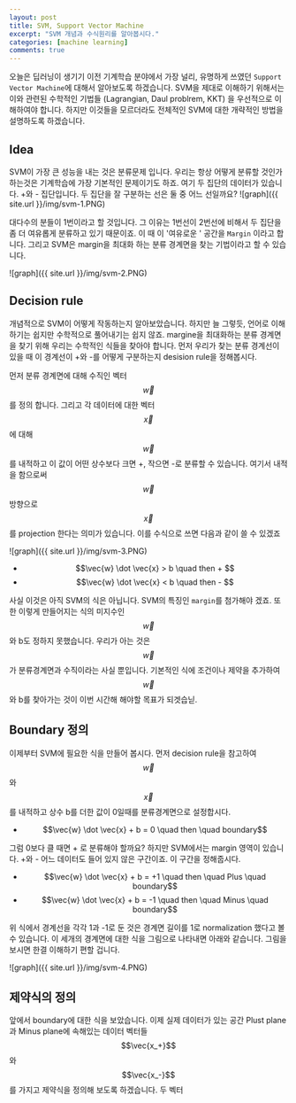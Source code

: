 ```yaml
---
layout: post
title: SVM, Support Vector Machine
excerpt: "SVM 개념과 수식원리를 알아봅시다."
categories: [machine learning]
comments: true
---
```



오늘은 딥러닝이 생기기 이전 기계학습 분야에서 가장 널리, 유명하게 쓰였던 `Support Vector Machine`에 대해서 알아보도록 하겠습니다. SVM을 제대로 이해하기 위해서는 이와 관련된 수학적인 기법들 (Lagrangian, Daul problrem, KKT) 을 우선적으로 이해하여야 합니다. 하지만 이것들을 모르더라도 전체적인 SVM에 대한 개략적인 방법을 설명하도록 하겠습니다. 

## Idea

SVM이 가장 큰 성능을 내는 것은 분류문제 입니다. 우리는 항상 어떻게 분류할 것인가 하는것은 기계학습에 가장 기본적인 문제이기도 하죠. 여기 두 집단의 데이터가 있습니다. +와 - 집단입니다. 두 집단을 잘 구분하는 선은 둘 중 어느 선일까요?
![graph]({{ site.url }}/img/svm-1.PNG)

대다수의 분들이 1번이라고 할 것입니다. 그 이유는 1번선이 2번선에 비해서 두 집단을 좀 더 여유롭게 분류하고 있기 때문이죠. 이 때 이 '여유로운 ' 공간을  `Margin` 이라고 합니다. 그리고 SVM은 margin을 최대화 하는 분류 경계면을 찾는 기법이라고 할 수 있습니다. 

![graph]({{ site.url }}/img/svm-2.PNG)

## Decision rule

개념적으로 SVM이 어떻게 작동하는지 알아보았습니다. 하지만 늘 그렇듯, 언어로 이해하기는 쉽지만 수학적으로 풀어내기는 쉽지 않죠. margine을 최대화하는 분류 경계면을 찾기 위해 우리는 수학적인 식들을 찾아야 합니다. 먼저 우리가 찾는 분류 경계선이 있을 때 이 경계선이 +와 -를 어떻게 구분하는지 desision rule을 정해봅시다. 

먼저 분류 경계면에 대해 수직인 벡터 $$\vec{w}$$ 를 정의 합니다. 그리고 각 데이터에 대한 벡터 $$\vec{x}$$에 대해 $$\vec{w}$$를 내적하고 이 값이 어떤 상수보다 크면 +, 작으면 -로 분류할 수 있습니다. 여기서 내적을 함으로써 $$\vec{w}$$ 방향으로 $$\vec{x}$$ 를 projection 한다는 의미가 있습니다. 이를 수식으로 쓰면 다음과 같이 쓸 수 있겠죠

![graph]({{ site.url }}/img/svm-3.PNG)


* $$\vec{w} \dot \vec{x} > b \quad then + $$
* $$\vec{w} \dot \vec{x} < b \quad then - $$

사실 이것은 아직 SVM의 식은 아닙니다. SVM의 특징인 `margin`를 첨가해야 겠죠. 또한 이렇게 만들어지는 식의 미지수인 $$\vec{w}$$와 b도 정하지 못했습니다. 우리가 아는 것은 $$\vec{w}$$가 분류경계면과 수직이라는 사실 뿐입니다. 기본적인 식에 조건이나 제약을 추가하여 $$\vec{w}$$와 b를 찾아가는 것이 이번 시간해 해야할 목표가 되겟습닏. 

## Boundary 정의

이제부터 SVM에 필요한 식을 만들어 봅시다. 먼저 decision rule을 참고하여 $$\vec{w}$$와 $$\vec{x}$$를 내적하고 상수 b를 더한 값이 0일때를 분류경계면으로 설정합시다. 

* $$\vec{w} \dot \vec{x} + b = 0  \quad then \quad boundary$$

그럼 0보다 클 때면 + 로 분류해야 할까요? 하지만 SVM에서는 margin 영역이 있습니다. +와 - 어느 데이터도 들어 있지 않은 구간이죠. 이 구간을 정해줍시다.

* $$\vec{w} \dot \vec{x} + b = +1  \quad then \quad Plus \quad boundary$$
* $$\vec{w} \dot \vec{x} + b = -1  \quad then \quad Minus \quad boundary$$

위 식에서 경계선을 각각 1과 -1로 둔 것은 경계면 길이를 1로 normalization 했다고 볼 수 있습니다. 이 세개의 경계면에 대한 식을 그림으로 나타내면 아래와 같습니다. 그림을 보시면 한결 이해하기 편할 겁니다. 

![graph]({{ site.url }}/img/svm-4.PNG)

## 제약식의 정의

앞에서 boundary에 대한 식을 보았습니다. 이제 실제 데이터가 있는 공간 Plust plane과 Minus plane에 속해있는 데이터 벡터들 $$\vec{x_+}$$와 $$\vec{x_-}$$를 가지고 제약식을 정의해 보도록 하겠습니다. 두 벡터
